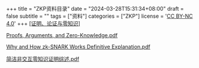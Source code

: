 +++
title = "ZKP资料目录"
date = "2024-03-28T15:31:34+08:00"
draft = false
subtitle = ""
tags = ["资料"]
categories = ["ZKP"]
license = '<a rel="license external nofollow noopener noreferrer" href="https://creativecommons.org/licenses/by-nc/4.0/" target="_blank">CC BY-NC 4.0</a>'
+++
[[证明、论证与零知识] ](https://zhuanlan.zhihu.com/p/630841165)

[Proofs, Arguments, and Zero-Knowledge.pdf](https://people.cs.georgetown.edu/jthaler/ProofsArgsAndZK.pdf)

[Why and How zk-SNARK Works Definitive Explanation.pdf](https://arxiv.org/pdf/1906.07221.pdf)

[简洁非交互零知识证明综述.pdf](http://www.jcr.cacrnet.org.cn/CN/10.13868/j.cnki.jcr.000525)

